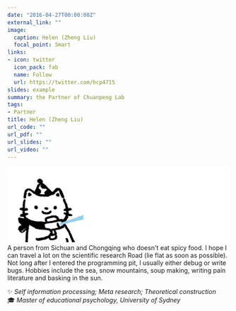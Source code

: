 ```yaml
---
date: "2016-04-27T00:00:00Z"
external_link: ""
image:
  caption: Helen (Zheng Liu)
  focal_point: Smart
links:
- icon: twitter
  icon_pack: fab
  name: Follow
  url: https://twitter.com/hcp4715
slides: example
summary: the Partner of Chuanpeng Lab
tags:
- Partner
title: Helen (Zheng Liu)
url_code: ""
url_pdf: ""
url_slides: ""
url_video: ""
---
```

![](images/lz1.png)
A person from Sichuan and Chongqing who doesn't eat spicy food. I hope I can travel a lot on the scientific research Road (lie flat as soon as possible). Not long after I entered the programming pit, I usually either debug or write bugs. Hobbies include the sea, snow mountains, soup making, writing pain literature and basking in the sun.

✨ _Self information processing; Meta research; Theoretical construction_  
🎓 _Master of educational psychology, University of Sydney_  
